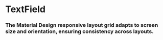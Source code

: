 <script lang='coffee'>
  import {TextField, Grid, Box, Paper, Typography, FormLabel, Button, currentTheme} from '@svelte-mui/core'
</script>
<style>
  
</style>


# TextField

### The Material Design responsive layout grid adapts to screen size and orientation, ensuring consistency across layouts.


<Paper class='p2 mt2'>
  <Grid container spacing={1}>
    <Grid item xs>
      <TextField multiline label='' /> 
    </Grid>
  </Grid>
</Paper>
